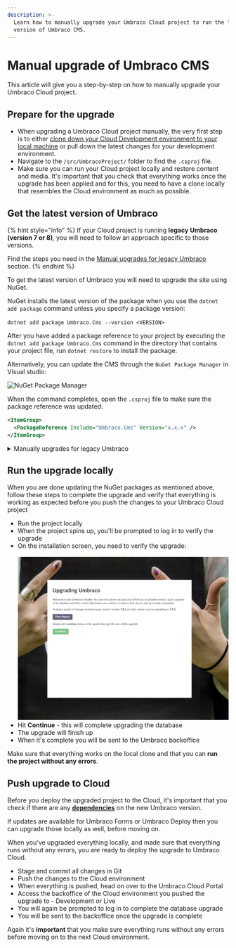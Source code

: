 ```yaml
---
description: >-
  Learn how to manually upgrade your Umbraco Cloud project to run the latest
  version of Umbraco CMS.
---
```


# Manual upgrade of Umbraco CMS

This article will give you a step-by-step on how to manually upgrade your Umbraco Cloud project.

## Prepare for the upgrade

* When upgrading a Umbraco Cloud project manually, the very first step is to either [clone down your Cloud Development environment to your local machine](../../set-up/working-locally.md) or pull down the latest changes for your development environment.
* Navigate to the `/src/UmbracoProject/` folder to find the `.csproj` file.
* Make sure you can run your Cloud project locally and restore content and media. It's important that you check that everything works once the upgrade has been applied and for this, you need to have a clone locally that resembles the Cloud environment as much as possible.

## Get the latest version of Umbraco

{% hint style="info" %}
If your Cloud project is running **legacy** **Umbraco (version 7 or 8)**, you will need to follow an approach specific to those versions.

Find the steps you need in the [Manual upgrades for legacy Umbraco](manual-cms-upgrade.md#manually-upgrades-for-legacy-umbraco) section.
{% endhint %}

To get the latest version of Umbraco you will need to upgrade the site using NuGet.

NuGet installs the latest version of the package when you use the `dotnet add package` command unless you specify a package version:

`dotnet add package Umbraco.Cms --version <VERSION>`

After you have added a package reference to your project by executing the `dotnet add package Umbraco.Cms` command in the directory that contains your project file, run `dotnet restore` to install the package.

Alternatively, you can update the CMS through the `NuGet Package Manager` in Visual studio:

![NuGet Package Manager](images/Manage\_packages.png)

When the command completes, open the `.csproj` file to make sure the package reference was updated:

```xml
<ItemGroup>
  <PackageReference Include="Umbraco.Cms" Version="x.x.x" />
</ItemGroup>
```

<details>

<summary>Manually upgrades for legacy Umbraco</summary>

### Get the latest version of Umbraco

* [Download the relevant version of Umbraco CMS from Our](https://our.umbraco.com/download/)
* Unzip the folder to your computer
* Copy the following folders from the unzipped folder to your Cloud project folder:
  * `/bin`
  * `/Umbraco`

### Merge configuration files

In this step, you need to merge the configuration files containing changes. For this, we recommend using a tool like [WinMerge](http://winmerge.org/) or [DiffMerge](https://sourcegear.com/diffmerge/).

The reason you shouldn't overwrite these files is that this will also overwrite any **custom configuration** you might have as well as **Umbraco Cloud-specific settings**. Read more about which Cloud-specific details you should watch out for in the following sections.

#### `Web.config`

When merging the `web.config` file make sure that you **do not overwrite/remove** the following settings:

**`< configSettings >`**

```
<sectionGroup name="umbraco.deploy">
<section name="environments" type="Umbraco.Deploy.Configuration.DeployEnvironmentsSection, Umbraco.Deploy" requirePermission="false" />
<section name="settings" type="Umbraco.Deploy.Configuration.DeploySettingsSection, Umbraco.Deploy" requirePermission="false" />
</sectionGroup>
```

**`< appSettings >`**

```
<add key="umbracoConfigurationStatus" value="7.8.1" />
---
<add key="UmbracoLicensesDirectory" value="~/App_Plugins/UmbracoLicenses/" />
<add key="umbracoVersionCheckPeriod" value="0" />
<add key="umbracoDisableElectionForSingleServer" value="true" />
<add key="Umbraco.Deploy.ApiKey" value="9BEA9EAA7333131EB93B6DB7EF5D79709985F3FB" />
```

**`< connectionString >`**

```
<connectionStrings>
    <remove name="umbracoDbDSN" />
    <add name="umbracoDbDSN" connectionString="Data Source=|DataDirectory|\Umbraco.sdf;Flush Interval=1;" providerName="System.Data.SqlServerCe.4.0" />
    <!-- Important: If you're upgrading Umbraco, do not clear the connection string/provider name during your web.config merge. -->
</connectionStrings>
```

**`< umbraco.deploy >`**

```
<umbraco.deploy>
    <environments configSource="config\UmbracoDeploy.config" />
    <settings configSource="config\UmbracoDeploy.Settings.config" />
</umbraco.deploy>
```

#### `Dashboard.config`

This section only applies to Umbraco 7 projects.

When merging the `Dashboard.config` file make sure that you **do not overwrite/remove** the following settings:

**Deploy**

```
<section alias="Deploy">
    <areas>
    <area>content</area>
    </areas>
    <tab caption="Your workspace">
    <control>/App_Plugins/Deploy/views/dashboards/dashboard.html</control>
    </tab>
</section>
```

**`StartupFormsDashboardSection`**

```
<section alias="StartupFormsDashboardSection">
    <areas>
    <area>forms</area>
    </areas>
    <tab caption="Dashboard">
    <control>/App_Plugins/umbracoforms/backoffice/dashboards/licensing.html</control>
    <control>/App_Plugins/umbracoforms/backoffice/dashboards/yourforms.html</control>
    <control>/App_Plugins/umbracoforms/backoffice/dashboards/activity.html</control>
    </tab>
</section>
```

**Do not merge** the following section from the new version of Umbraco:

```
<section alias="StartupDashboardSection">
    <access>
    <deny>translator</deny>
    </access>
    <areas>
    <area>content</area>
    </areas>
    <tab caption="Get Started">
    <access>
        <grant>admin</grant>
    </access>

    <control showOnce="true" addPanel="true" panelCaption="">
        views/dashboard/default/startupdashboardintro.html
    </control>

    </tab>
</section>
```

#### Other config files

The following config files contain differences, and in most cases, you need to keep the ones from your Cloud project:

* `/Splashes/noNodes.aspx`
* `trees.config`
* `umbracoSettings.config`

This concludes the steps specific to the legacy Umbraco versions. To continue, follow the steps below.

</details>

## Run the upgrade locally

When you are done updating the NuGet packages as mentioned above, follow these steps to complete the upgrade and verify that everything is working as expected before you push the changes to your Umbraco Cloud project

* Run the project locally
* When the project spins up, you'll be prompted to log in to verify the upgrade
* On the installation screen, you need to verify the upgrade:\
  \
  ![Verify upgrade](images/upgrade-screen.png)
* Hit **Continue** - this will complete upgrading the database
* The upgrade will finish up
* When it's complete you will be sent to the Umbraco backoffice

Make sure that everything works on the local clone and that you can **run the project without any errors**.

## Push upgrade to Cloud

Before you deploy the upgraded project to the Cloud, it's important that you check if there are any [**dependencies**](../product-dependencies.md) on the new Umbraco version.

If updates are available for Umbraco Forms or Umbraco Deploy then you can upgrade those locally as well, before moving on.

When you've upgraded everything locally, and made sure that everything runs without any errors, you are ready to deploy the upgrade to Umbraco Cloud.

* Stage and commit all changes in Git
* Push the changes to the Cloud environment
* When everything is pushed, head on over to the Umbraco Cloud Portal
* Access the backoffice of the Cloud environment you pushed the upgrade to - Development or Live
* You will again be prompted to log in to complete the database upgrade
* You will be sent to the backoffice once the upgrade is complete

Again it's **important** that you make sure everything runs without any errors before moving on to the next Cloud environment.
